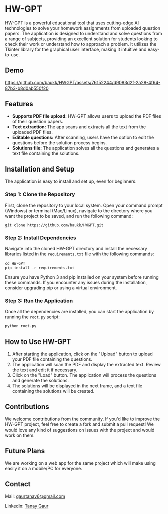 # HW-GPT

HW-GPT is a powerful educational tool that uses cutting-edge AI technologies to solve your homework assignments from uploaded question papers. The application is designed to understand and solve questions from a range of subjects, providing an excellent solution for students looking to check their work or understand how to approach a problem. It utilizes the Tkinter library for the graphical user interface, making it intuitive and easy-to-use.

## Demo

https://github.com/baukk/HWGPT/assets/76152244/d9083d2f-2a28-4f64-87b3-b8d0ab550f20

## Features

- **Supports PDF file upload:** HW-GPT allows users to upload the PDF files of their question papers.
- **Text extraction:** The app scans and extracts all the text from the uploaded PDF files.
- **Editable questions:** After scanning, users have the option to edit the questions before the solution process begins.
- **Solutions file:** The application solves all the questions and generates a text file containing the solutions.
  
## Installation and Setup

The application is easy to install and set up, even for beginners.

### Step 1: Clone the Repository
First, clone the repository to your local system. Open your command prompt (Windows) or terminal (Mac/Linux), navigate to the directory where you want the project to be saved, and run the following command:
```
git clone https://github.com/baukk/HWGPT.git
```
### Step 2: Install Dependencies
Navigate into the cloned HW-GPT directory and install the necessary libraries listed in the `requirements.txt` file with the following commands:
```
cd HW-GPT
pip install -r requirements.txt
```
Ensure you have Python 3 and pip installed on your system before running these commands. If you encounter any issues during the installation, consider upgrading pip or using a virtual environment.

### Step 3: Run the Application
Once all the dependencies are installed, you can start the application by running the `root.py` script:
```
python root.py
```
## How to Use HW-GPT

1. After starting the application, click on the "Upload" button to upload your PDF file containing the questions.
2. The application will scan the PDF and display the extracted text. Review the text and edit it if necessary.
3. Click on the "Load" button. The application will process the questions and generate the solutions.
4. The solutions will be displayed in the next frame, and a text file containing the solutions will be created.

## Contributions

We welcome contributions from the community. If you'd like to improve the HW-GPT project, feel free to create a fork and submit a pull request!
We would love any kind of suggestions on issues with the project and would work on them.

## Future Plans
We are working on a web app for the same project which will make using easily it on a mobile/PC for everyone.

## Contact
Mail: gaurtanay6@gmail.com

Linkedin: [Tanay Gaur](https://www.linkedin.com/in/gaurtanay/)  
